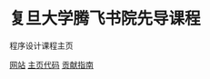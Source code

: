 # 复旦大学腾飞书院先导课程

程序设计课程主页

[网站](https://ichn-hu.github.io/Prior-Course-Fudan/)
[主页代码](https://github.com/ichn-hu/Prior-Course-Fudan)
[贡献指南](https://ichn-hu.github.io/Prior-Course-Fudan/contribute/)